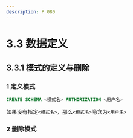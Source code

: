 ```yaml
---
description: P 080
---
```


# 3.3 数据定义

## 3.3.1 模式的定义与删除

### 1 定义模式

```sql
CREATE SCHEMA <模式名> AUTHORIZATION <用户名>
```

如果没有指定`<模式名>`，那么`<模式名>`隐含为`<用户名>`

### 2 删除模式

